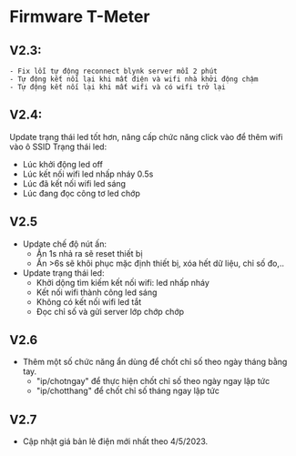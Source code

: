 # Firmware T-Meter
## V2.3: 
	- Fix lỗi tự động reconnect blynk server mỗi 2 phút
	- Tự động kết nối lại khi mất điện và wifi nhà khởi động chậm
	- Tự động kết nối lại khi mất wifi và có wifi trở lại

## V2.4:
Update trạng thái led tốt hơn, nâng cấp chức năng click vào để thêm wifi vào ô SSID
Trạng thái led: 
- Lúc khởi động led off
- Lúc kết nối wifi led nhấp nháy 0.5s
- Lúc đã kết nối wifi led sáng
- Lúc đang đọc công tơ led chớp

## V2.5
- Update chế độ nút ấn:
	+ Ấn 1s nhả ra sẽ reset thiết bị
	+ Ấn >6s sẽ khôi phục mặc định thiết bị, xóa hết dữ liệu, chỉ số đo,..
- Update trạng thái led:
	+ Khởi dộng tìm kiếm kết nối wifi: led nhấp nháy
	+ Kết nối wifi thành công led sáng
	+ Không có kết nối wifi led tắt
	+ Đọc chỉ số và gửi server lớp chớp chớp

## V2.6
- Thêm một số chức năng ẩn dùng để chốt chỉ số theo ngày tháng bằng tay.
	+ "ip/chotngay" để thực hiện chốt chỉ số theo ngày ngay lập tức
	+ "ip/chotthang" để chốt chỉ số tháng ngay lập tức
## V2.7
- Cập nhật giá bản lẻ điện mới nhất theo 4/5/2023.

